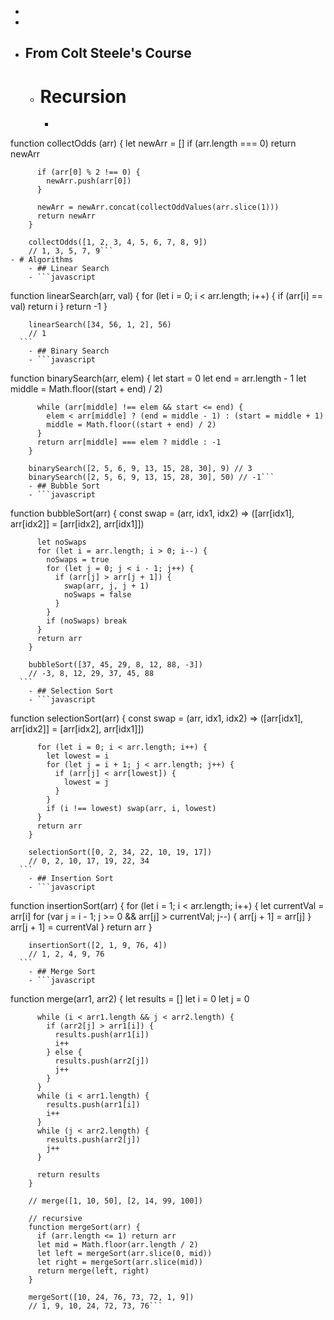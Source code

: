 - 
- 
- ## From Colt Steele's Course
    - # Recursion
        - ```javascript
function collectOdds (arr) {
          let newArr = []
          if (arr.length === 0) return newArr

          if (arr[0] % 2 !== 0) {
            newArr.push(arr[0])
          }

          newArr = newArr.concat(collectOddValues(arr.slice(1)))
          return newArr
        }
        
        collectOdds([1, 2, 3, 4, 5, 6, 7, 8, 9])
        // 1, 3, 5, 7, 9```
    - # Algorithms
        - ## Linear Search
        - ```javascript
function linearSearch(arr, val) {
          for (let i = 0; i < arr.length; i++) {
            if (arr[i] == val) return i
          }
          return -1
        }

        linearSearch([34, 56, 1, 2], 56)
        // 1
      ```
        - ## Binary Search
        - ```javascript
function binarySearch(arr, elem) {
          let start = 0
          let end = arr.length - 1
          let middle = Math.floor((start + end) / 2)

          while (arr[middle] !== elem && start <= end) {
            elem < arr[middle] ? (end = middle - 1) : (start = middle + 1)
            middle = Math.floor((start + end) / 2)
          }
          return arr[middle] === elem ? middle : -1
        }
      
        binarySearch([2, 5, 6, 9, 13, 15, 28, 30], 9) // 3
        binarySearch([2, 5, 6, 9, 13, 15, 28, 30], 50) // -1```
        - ## Bubble Sort
        - ```javascript
function bubbleSort(arr) {
          const swap = (arr, idx1, idx2) =>
            ([arr[idx1], arr[idx2]] = [arr[idx2], arr[idx1]])

          let noSwaps
          for (let i = arr.length; i > 0; i--) {
            noSwaps = true
            for (let j = 0; j < i - 1; j++) {
              if (arr[j] > arr[j + 1]) {
                swap(arr, j, j + 1)
                noSwaps = false
              }
            }
            if (noSwaps) break
          }
          return arr
        }

        bubbleSort([37, 45, 29, 8, 12, 88, -3])
        // -3, 8, 12, 29, 37, 45, 88
      ```
        - ## Selection Sort
        - ```javascript
function selectionSort(arr) {
          const swap = (arr, idx1, idx2) =>
            ([arr[idx1], arr[idx2]] = [arr[idx2], arr[idx1]])

          for (let i = 0; i < arr.length; i++) {
            let lowest = i
            for (let j = i + 1; j < arr.length; j++) {
              if (arr[j] < arr[lowest]) {
                lowest = j
              }
            }
            if (i !== lowest) swap(arr, i, lowest)
          }
          return arr
        }

        selectionSort([0, 2, 34, 22, 10, 19, 17])
        // 0, 2, 10, 17, 19, 22, 34
      ```
        - ## Insertion Sort
        - ```javascript
function insertionSort(arr) {
          for (let i = 1; i < arr.length; i++) {
            let currentVal = arr[i]
            for (var j = i - 1; j >= 0 && arr[j] > currentVal; j--) {
              arr[j + 1] = arr[j]
            }
            arr[j + 1] = currentVal
          }
          return arr
        }

        insertionSort([2, 1, 9, 76, 4])
        // 1, 2, 4, 9, 76
      ```
        - ## Merge Sort
        - ```javascript
function merge(arr1, arr2) {
          let results = []
          let i = 0
          let j = 0

          while (i < arr1.length && j < arr2.length) {
            if (arr2[j] > arr1[i]) {
              results.push(arr1[i])
              i++
            } else {
              results.push(arr2[j])
              j++
            }
          }
          while (i < arr1.length) {
            results.push(arr1[i])
            i++
          }
          while (j < arr2.length) {
            results.push(arr2[j])
            j++
          }

          return results
        }

        // merge([1, 10, 50], [2, 14, 99, 100])

        // recursive
        function mergeSort(arr) {
          if (arr.length <= 1) return arr
          let mid = Math.floor(arr.length / 2)
          let left = mergeSort(arr.slice(0, mid))
          let right = mergeSort(arr.slice(mid))
          return merge(left, right)
        }

        mergeSort([10, 24, 76, 73, 72, 1, 9])
        // 1, 9, 10, 24, 72, 73, 76```
